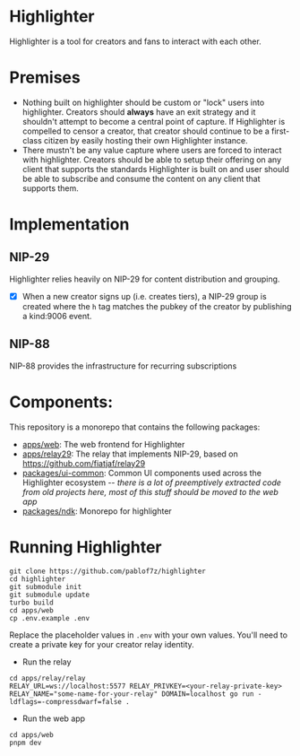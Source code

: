 # Highlighter

Highlighter is a tool for creators and fans to interact with each other.

# Premises
* Nothing built on highlighter should be custom or "lock" users into highlighter. Creators should **always** have an exit strategy and it shouldn't attempt to become a central point of capture. If Highlighter is compelled to censor a creator, that creator should continue to be a first-class citizen by easily hosting their own Highlighter instance.
* There mustn't be any value capture where users are forced to interact with highlighter. Creators should be able to setup their offering on any client that supports the standards Highlighter is built on and user should be able to subscribe and consume the content on any client that supports them.

# Implementation

## NIP-29
Highlighter relies heavily on NIP-29 for content distribution and grouping.

- [x] When a new creator signs up (i.e. creates tiers), a NIP-29 group is created where the `h` tag matches the pubkey of the creator by publishing a kind:9006 event.

## NIP-88
NIP-88 provides the infrastructure for recurring subscriptions

# Components:
This repository is a monorepo that contains the following packages:

* [apps/web](./apps/web): The web frontend for Highlighter
* [apps/relay29](./apps/relay29): The relay that implements NIP-29, based on https://github.com/fiatjaf/relay29
* [packages/ui-common](./packages/ui-common): Common UI components used across the Highlighter ecosystem -- *there is a lot of preemptively extracted code from old projects here, most of this stuff should be moved to the web app*
* [packages/ndk](./packages/ndk): Monorepo for highlighter

# Running Highlighter
```
git clone https://github.com/pablof7z/highlighter
cd highlighter
git submodule init
git submodule update
turbo build
cd apps/web
cp .env.example .env
```

Replace the placeholder values in `.env` with your own values. You'll need to create a private key for your creator relay identity.

* Run the relay
```
cd apps/relay/relay
RELAY_URL=ws://localhost:5577 RELAY_PRIVKEY=<your-relay-private-key> RELAY_NAME="some-name-for-your-relay" DOMAIN=localhost go run -ldflags=-compressdwarf=false .
```

* Run the web app
```
cd apps/web
pnpm dev
```
